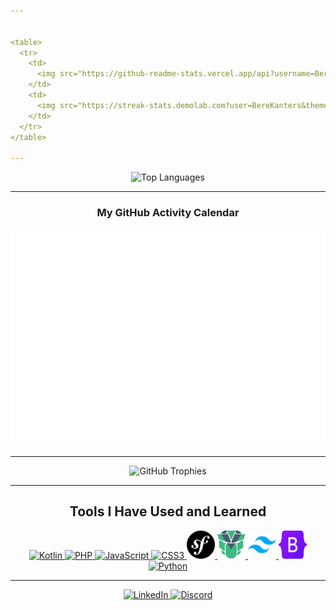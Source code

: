 ```yaml
---


<table>
  <tr>
    <td>
      <img src="https://github-readme-stats.vercel.app/api?username=BereKanters&show_icons=true&theme=dracula" alt="GitHub Stats" />
    </td>
    <td>
      <img src="https://streak-stats.demolab.com?user=BereKanters&theme=dracula&hide_border=true" alt="GitHub Streak" />
    </td>
  </tr>
</table>

---
```



<p align="center">
  <img src="https://github-readme-stats.vercel.app/api/top-langs/?username=BereKanters&layout=compact&theme=dracula&langs_count=10" alt="Top Languages" />
</p>

---

<h3 align="center">My GitHub Activity Calendar</h3>
<p align="center">
  <img src="./metrics.plugin.isocalendar.fullyear.svg" alt="Isometric Calendar"/>
</p>

---

<p align="center">
  <img src="https://github-profile-trophy.vercel.app/?username=BereKanters&theme=dracula&margin-w=10&no-frame=true" alt="GitHub Trophies" />
</p>

---

<h2 align="center">Tools I Have Used and Learned</h2>
<p align="center">
  <a href="https://kotlinlang.org" title="Kotlin" target="_blank">
    <img src="https://cdn.jsdelivr.net/gh/devicons/devicon/icons/kotlin/kotlin-original.svg" alt="Kotlin" width="45" height="45"/>
  </a>
  <a href="https://www.php.net" title="PHP" target="_blank">
    <img src="https://cdn.jsdelivr.net/gh/devicons/devicon/icons/php/php-original.svg" alt="PHP" width="45" height="45"/>
  </a>
  <a href="https://developer.mozilla.org/en-US/docs/Web/JavaScript" title="JavaScript" target="_blank">
    <img src="https://cdn.jsdelivr.net/gh/devicons/devicon/icons/javascript/javascript-original.svg" alt="JavaScript" width="45" height="45"/>
  </a>
  <a href="https://developer.mozilla.org/en-US/docs/Web/CSS" title="CSS3" target="_blank">
    <img src="https://cdn.jsdelivr.net/gh/devicons/devicon/icons/css3/css3-original.svg" alt="CSS3" width="45" height="45"/>
  </a>
  <a href="https://symfony.com/" title="Symfony" target="_blank">
    <img src="assets/icons/symfony.svg" alt="Symfony" width="45" height="45"/>
  </a>
  <a href="https://www.primefaces.org/primevue/" title="PrimeVue" target="_blank">
    <img src="assets/icons/primevue.svg" alt="PrimeVue" width="45" height="45"/>
  </a>
  <a href="https://tailwindcss.com/" title="Tailwind CSS" target="_blank">
    <img src="assets/icons/tailwindcss.svg" alt="Tailwind CSS" width="45" height="45"/>
  </a>
  <a href="https://getbootstrap.com/" title="Bootstrap" target="_blank">
    <img src="assets/icons/bootstrap.svg" alt="Bootstrap" width="45" height="45"/>
  </a>
  <a href="https://www.python.org/" title="Python" target="_blank">
    <img src="https://cdn.jsdelivr.net/gh/devicons/devicon/icons/python/python-original.svg" alt="Python" width="45" height="45"/>
  </a>
</p>



---
<p align="center">
  <a href="https://www.linkedin.com/in/bere-kanters-5018371a4/" target="_blank">
    <img src="https://img.shields.io/badge/LinkedIn-%230077B5.svg?&style=for-the-badge&logo=linkedin&logoColor=white" alt="LinkedIn"/>
  </a>
  <a href="https://discordapp.com/users/18397935023" target="_blank">
    <img src="https://img.shields.io/badge/Discord-%237289DA.svg?&style=for-the-badge&logo=discord&logoColor=white" alt="Discord"/>
  </a>
</p>


